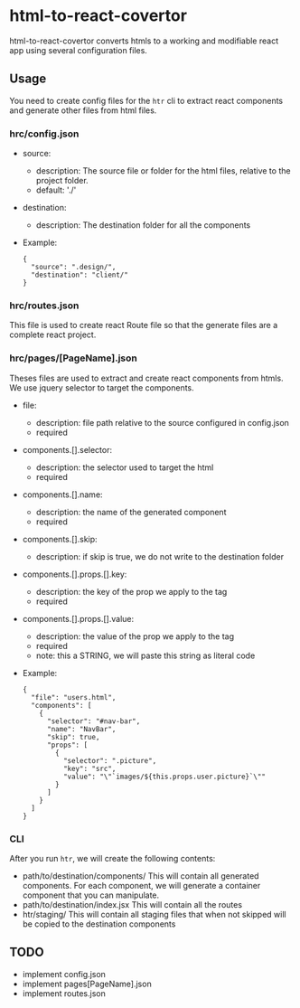 # html-to-react-covertor

html-to-react-covertor converts htmls to a working and modifiable react app
using several configuration files.

## Usage

You need to create config files for the `htr` cli to extract react components
and generate other files from html files.

### hrc/config.json

- source:
  - description: The source file or folder for the html files, relative to the project folder.
  - default: './'
- destination:
  - description: The destination folder for all the components

- Example:
  ```
  {
    "source": ".design/",
    "destination": "client/"
  }
  ```

### hrc/routes.json

This file is used to create react Route file so that the generate files are
a complete react project.

### hrc/pages/[PageName].json

Theses files are used to extract and create react components from htmls.
We use jquery selector to target the components.

- file:
  - description: file path relative to the source configured in config.json
  - required
- components.[].selector:
  - description: the selector used to target the html
  - required
- components.[].name:
  - description: the name of the generated component
  - required
- components.[].skip:
  - description: if skip is true, we do not write to the destination folder
- components.[].props.[].key:
  - description: the key of the prop we apply to the tag
  - required
- components.[].props.[].value:
  - description: the value of the prop we apply to the tag
  - required
  - note: this a STRING, we will paste this string as literal code

- Example:
  ```
  {
    "file": "users.html",
    "components": [
      {
        "selector": "#nav-bar",
        "name": "NavBar",
        "skip": true,
        "props": [
          {
            "selector": ".picture",
            "key": "src",
            "value": "\"`images/${this.props.user.picture}`\""
          }
        ]
      }
    ]
  }
  ```

### CLI
After you run `htr`, we will create the following contents:
- path/to/destination/components/
  This will contain all generated components. For each component, we will
  generate a container component that you can manipulate.
- path/to/destination/index.jsx
  This will contain all the routes
- htr/staging/
  This will contain all staging files that when not skipped will be
  copied to the destination components

## TODO
- implement config.json
- implement pages[PageName].json
- implement routes.json
